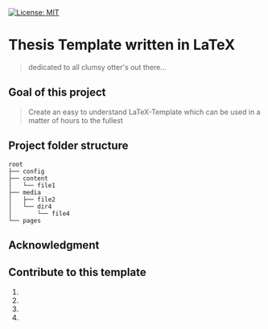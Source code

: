 [![License: MIT](https://img.shields.io/badge/License-MIT-yellow.svg)](https://opensource.org/licenses/MIT)

# Thesis Template written in LaTeX

> dedicated to all clumsy otter's out there...

## Goal of this project

> Create an easy to understand LaTeX-Template which can be used in a matter of hours to the fullest



## Project folder structure

    root
    ├── config
    ├── content
    │   └── file1
    ├── media
    │   ├── file2
    │   └── dir4
    │       └── file4
    └── pages


## Acknowledgment


## Contribute to this template

1. 
2. 
3. 
4. 
